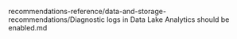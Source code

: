 recommendations-reference/data-and-storage-recommendations/Diagnostic logs in Data Lake Analytics should be enabled.md